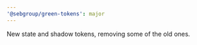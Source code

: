 ```yaml
---
'@sebgroup/green-tokens': major
---
```


New state and shadow tokens, removing some of the old ones.
